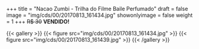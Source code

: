 +++
title = "Nacao Zumbi - Trilha do Filme Baile Perfumado"
draft = false
image = "img/cds/00/20170813_161434.jpg"
showonlyimage = false
weight = 1
+++
<span class="sold">~~R$ 30~~</span> **VENDIDO!**

<!--more-->


{{< gallery >}}
{{< figure src="img/cds/00/20170813_161434.jpg" >}}
{{< figure src="img/cds/00/20170813_161439.jpg" >}}
{{< /gallery >}}